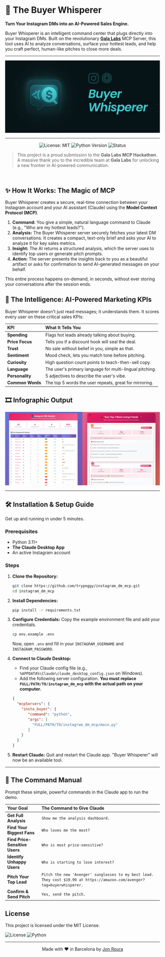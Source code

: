 # 🚀 The Buyer Whisperer

**Turn Your Instagram DMs into an AI-Powered Sales Engine.**

Buyer Whisperer is an intelligent command center that plugs directly into your Instagram DMs. Built on the revolutionary [**Gala Labs**](https://x.com/gala_labs) MCP Server, this tool uses AI to analyze conversations, surface your hottest leads, and help you craft perfect, human-like pitches to close more deals.

---
<p align="center">
  <a href="https://jonroura.com">
    <img src="assets/banner.jpg" alt="Buyer Whisperer Banner">
  </a>
</p>

---
<div align="center">

![License: MIT](https://img.shields.io/badge/License-MIT-blue.svg?style=for-the-badge) ![Python Version](https://img.shields.io/badge/Python-3.11+-3776AB.svg?style=for-the-badge&logo=python&logoColor=white) ![Status](https://img.shields.io/badge/Status-Active-brightgreen.svg?style=for-the-badge)

</div>

> This project is a proud submission to the **Gala Labs MCP Hackathon**. A massive thank you to the incredible team at **Gala Labs** for unlocking a new frontier in AI-powered communication.

<br />

## ✨ How It Works: The Magic of MCP

Buyer Whisperer creates a secure, real-time connection between your Instagram account and your AI assistant (Claude) using the **Model Context Protocol (MCP)**.

1.  **Command:** You give a simple, natural language command to Claude (e.g., "Who are my hottest leads?").
2.  **Analysis:** The Buyer Whisperer server securely fetches your latest DM conversations. It creates a compact, text-only brief and asks your AI to analyze it for key sales metrics.
3.  **Insight:** The AI returns a structured analysis, which the server uses to identify top users or generate pitch prompts.
4.  **Action:** The server presents the insights back to you as a beautiful artifact or asks for confirmation to send AI-generated messages on your behalf.

This entire process happens on-demand, in seconds, without ever storing your conversations after the session ends.

## 🧠 The Intelligence: AI-Powered Marketing KPIs

Buyer Whisperer doesn't just read messages; it understands them. It scores every user on these critical sales KPIs:

| KPI | What It Tells You |
| :--- | :--- |
| **Spending** | Flags hot leads already talking about buying. |
| **Price Focus** | Tells you if a discount hook will seal the deal. |
| **Trust** | No sale without belief in you, simple as that. |
| **Sentiment** | Mood check, lets you match tone before pitching. |
| **Curiosity** | High question count points to teach-then-sell copy. |
| **Language**| The user's primary language for multi-lingual pitching. |
| **Personality** | 5 adjectives to describe the user's vibe. |
| **Common Words** | The top 5 words the user repeats, great for mirroring. |

## 🎞 Infographic Output
<p align="center">
  <a href="https://jonroura.com">
    <img src="assets/results.jpg" alt="Buyer Whisperer Results">
  </a>
</p>

---

## 🛠️ Installation & Setup Guide

Get up and running in under 5 minutes.

### Prerequisites

*   Python 3.11+
*   **The Claude Desktop App**
*   An active Instagram account

### Steps

1.  **Clone the Repository:**
    ```bash
    git clone https://github.com/trypeggy/instagram_dm_mcp.git
    cd instagram_dm_mcp
    ```

2.  **Install Dependencies:**
    ```bash
    pip install -r requirements.txt
    ```

3.  **Configure Credentials:**
    Copy the example environment file and add your credentials.
    ```bash
    cp env.example .env
    ```
    Now, open `.env` and fill in your `INSTAGRAM_USERNAME` and `INSTAGRAM_PASSWORD`.

4.  **Connect to Claude Desktop:**
    *   Find your Claude config file (e.g., `%APPDATA%\Claude\claude_desktop_config.json` on Windows).
    *   Add the following server configuration. **You must replace `FULL/PATH/TO/instagram_dm_mcp` with the actual path on your computer.**
    ```json
    {
      "mcpServers": {
        "insta_buyer": {
           "command": "python",
           "args": [
             "FULL/PATH/TO/instagram_dm_mcp/main.py"
           ]
        }
      }
    }
    ```

5.  **Restart Claude:**
    Quit and restart the Claude app. "Buyer Whisperer" will now be an available tool.

---

## 🎤 The Command Manual

Prompt these simple, powerful commands in the Claude app to run the demo.

| Your Goal | The Command to Give Claude |
| :--- | :--- |
| **Get Full Analysis** | `Show me the analysis dashboard.` |
| **Find Your Biggest Fans** | `Who loves me the most?` |
| **Find Price-Sensitive Users** | `Who is most price-sensitive?` |
| **Identify Unhappy Users**| `Who is starting to lose interest?` |
| **Pitch Your Top Lead** | `Pitch the new 'Avenger' sunglasses to my best lead. They cost $19.99 at https://amazon.com/avenger?tag=buyerwhisperer.` |
| **Confirm & Send Pitch**| `Yes, send the pitch.` |


## License

This project is licensed under the MIT License. 

![License](https://img.shields.io/badge/license-MIT-blue.svg)
![Python](https://img.shields.io/badge/python-3.12+-green.svg)

---
<div align="center">

Made with ❤️ in Barcelona by [Jon Roura](https://jonroura.com)

</div>